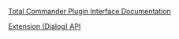 [Total Commander Plugin Interface Documentation](https://ghisler.github.io/)


[Extension (Dialog) API](dialog_api.md)
